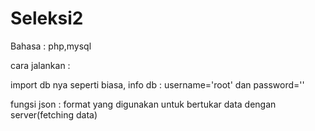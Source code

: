 # Seleksi2
Bahasa : php,mysql

cara jalankan :

import db nya seperti biasa, info db : username='root' dan password=''

fungsi json : format yang digunakan untuk bertukar data dengan server(fetching data)
